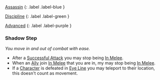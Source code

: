 
[Assassin](Game/Character-Development#Assassin)
{: .label .label-blue }

[Discipline](Game/Character-Development#Discipline)
{: .label .label-green }

[Advanced](Game/Character-Development#Advanced)
{: .label .label-purple }
### Shadow Step
*You move in and out of combat with ease.*
* After a [Successful Attack](Game/Core/Terminology#Successful%20Attack) you may stop being [In Melee](Game/Core/Effects#In%20Melee).
* When an [Ally](Game/Core/Terminology#Ally) join [In Melee](Game/Core/Effects#In%20Melee) that you are in, my may stop being [In Melee](Game/Core/Effects#In%20Melee).
* If a [Character](Game/Core/Terminology#Character) is defeated in [Eye Line](Game/Core/Terminology#Eye%20Line) you may teleport to their location, this doesn't count as movement.